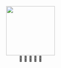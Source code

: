 <p align="center">
    <img src="./assets/images/privacy-stuff.png" height="130" width="130" >
    <br>
    🔴 🔴 🔴 🔴 🔴
</p>
